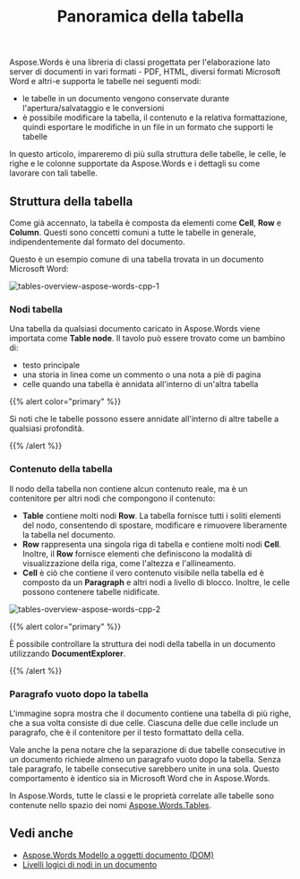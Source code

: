 ﻿---
title: Panoramica della tabella
second_title: Aspose.Words per C++
articleTitle: Panoramica della tabella
linktitle: Panoramica della tabella
description: "Lavorare con le tabelle e i loro componenti come celle, righe, colonne in Aspose.Words per C++. Come lavorare con le tabelle in C++."
type: docs
weight: 10
url: /it/cpp/table-overview/
---

Aspose.Words è una libreria di classi progettata per l'elaborazione lato server di documenti in vari formati - PDF, HTML, diversi formati Microsoft Word e altri-e supporta le tabelle nei seguenti modi:

* le tabelle in un documento vengono conservate durante l'apertura/salvataggio e le conversioni
* è possibile modificare la tabella, il contenuto e la relativa formattazione, quindi esportare le modifiche in un file in un formato che supporti le tabelle

In questo articolo, impareremo di più sulla struttura delle tabelle, le celle, le righe e le colonne supportate da Aspose.Words e i dettagli su come lavorare con tali tabelle.

## Struttura della tabella

Come già accennato, la tabella è composta da elementi come **Cell**, **Row** e **Column**. Questi sono concetti comuni a tutte le tabelle in generale, indipendentemente dal formato del documento.

Questo è un esempio comune di una tabella trovata in un documento Microsoft Word:

![tables-overview-aspose-words-cpp-1](tables-overview-1.png)

### Nodi tabella

Una tabella da qualsiasi documento caricato in Aspose.Words viene importata come **Table node**. Il tavolo può essere trovato come un bambino di:

- testo principale
- una storia in linea come un commento o una nota a piè di pagina
- celle quando una tabella è annidata all'interno di un'altra tabella

{{% alert color="primary" %}}

Si noti che le tabelle possono essere annidate all'interno di altre tabelle a qualsiasi profondità.

{{% /alert %}}

### Contenuto della tabella

Il nodo della tabella non contiene alcun contenuto reale, ma è un contenitore per altri nodi che compongono il contenuto:

- **Table** contiene molti nodi **Row**. La tabella fornisce tutti i soliti elementi del nodo, consentendo di spostare, modificare e rimuovere liberamente la tabella nel documento.
- **Row** rappresenta una singola riga di tabella e contiene molti nodi **Cell**. Inoltre, il **Row** fornisce elementi che definiscono la modalità di visualizzazione della riga, come l'altezza e l'allineamento.
- **Cell** è ciò che contiene il vero contenuto visibile nella tabella ed è composto da un **Paragraph** e altri nodi a livello di blocco. Inoltre, le celle possono contenere tabelle nidificate.

![tables-overview-aspose-words-cpp-2](tables-overview-2.png)

{{% alert color="primary" %}}

È possibile controllare la struttura dei nodi della tabella in un documento utilizzando **DocumentExplorer**.

{{% /alert %}}

### Paragrafo vuoto dopo la tabella

L'immagine sopra mostra che il documento contiene una tabella di più righe, che a sua volta consiste di due celle. Ciascuna delle due celle include un paragrafo, che è il contenitore per il testo formattato della cella.

Vale anche la pena notare che la separazione di due tabelle consecutive in un documento richiede almeno un paragrafo vuoto dopo la tabella. Senza tale paragrafo, le tabelle consecutive sarebbero unite in una sola. Questo comportamento è identico sia in Microsoft Word che in Aspose.Words.

In Aspose.Words, tutte le classi e le proprietà correlate alle tabelle sono contenute nello spazio dei nomi [Aspose.Words.Tables](https://reference.aspose.com/words/cpp/aspose.words.tables/).

## Vedi anche

* [Aspose.Words Modello a oggetti documento (DOM)](/words/cpp/aspose-words-document-object-model/)
* [Livelli logici di nodi in un documento](/words/cpp/logical-levels-of-nodes-in-a-document/)